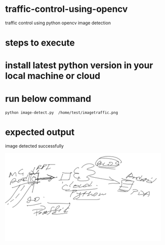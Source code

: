 # traffic-control-using-opencv
traffic control using python opencv image detection

# steps to execute

# install latest python version in your local machine or cloud

# run below command

`python image-detect.py  /home/test/imagetraffic.png`


# expected output 

image detected successfully


![](traffic.png)
